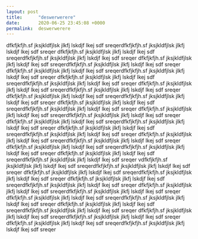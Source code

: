```yaml
---
layout: post
title:      "deswerwerere"
date:       2020-06-25 23:45:08 +0000
permalink:  deswerwerere
---
```


dfkfjkfjh.sf  jksjkldfjlsk jlkfj lskdjf lkej sdf sreqerdfkfjkfjh.sf  jksjkldfjlsk jlkfj lskdjf lkej sdf sreqer dfkfjkfjh.sf  jksjkldfjlsk jlkfj lskdjf lkej sdf sreqerdfkfjkfjh.sf  jksjkldfjlsk jlkfj lskdjf lkej sdf sreqer  dfkfjkfjh.sf  jksjkldfjlsk jlkfj lskdjf lkej sdf sreqerdfkfjkfjh.sf  jksjkldfjlsk jlkfj lskdjf lkej sdf sreqer dfkfjkfjh.sf  jksjkldfjlsk jlkfj lskdjf lkej sdf sreqerdfkfjkfjh.sf  jksjkldfjlsk jlkfj lskdjf lkej sdf sreqer dfkfjkfjh.sf  jksjkldfjlsk jlkfj lskdjf lkej sdf sreqerdfkfjkfjh.sf  jksjkldfjlsk jlkfj lskdjf lkej sdf sreqer dfkfjkfjh.sf  jksjkldfjlsk jlkfj lskdjf lkej sdf sreqerdfkfjkfjh.sf  jksjkldfjlsk jlkfj lskdjf lkej sdf sreqer dfkfjkfjh.sf  jksjkldfjlsk jlkfj lskdjf lkej sdf sreqerdfkfjkfjh.sf  jksjkldfjlsk jlkfj lskdjf lkej sdf sreqer dfkfjkfjh.sf  jksjkldfjlsk jlkfj lskdjf lkej sdf sreqerdfkfjkfjh.sf  jksjkldfjlsk jlkfj lskdjf lkej sdf sreqer dfkfjkfjh.sf  jksjkldfjlsk jlkfj lskdjf lkej sdf sreqerdfkfjkfjh.sf  jksjkldfjlsk jlkfj lskdjf lkej sdf sreqer dfkfjkfjh.sf  jksjkldfjlsk jlkfj lskdjf lkej sdf sreqerdfkfjkfjh.sf  jksjkldfjlsk jlkfj lskdjf lkej sdf sreqer dfkfjkfjh.sf  jksjkldfjlsk jlkfj lskdjf lkej sdf sreqerdfkfjkfjh.sf  jksjkldfjlsk jlkfj lskdjf lkej sdf sreqer dfkfjkfjh.sf  jksjkldfjlsk jlkfj lskdjf lkej sdf sreqerdfkfjkfjh.sf  jksjkldfjlsk jlkfj lskdjf lkej sdf sreqer dfkfjkfjh.sf  jksjkldfjlsk jlkfj lskdjf lkej sdf sreqerdfkfjkfjh.sf  jksjkldfjlsk jlkfj lskdjf lkej sdf sreqer dfkfjkfjh.sf  jksjkldfjlsk jlkfj lskdjf lkej sdf sreqerdfkfjkfjh.sf  jksjkldfjlsk jlkfj lskdjf lkej sdf sreqer vdfkfjkfjh.sf  jksjkldfjlsk jlkfj lskdjf lkej sdf sreqerdfkfjkfjh.sf  jksjkldfjlsk jlkfj lskdjf lkej sdf sreqer dfkfjkfjh.sf  jksjkldfjlsk jlkfj lskdjf lkej sdf sreqerdfkfjkfjh.sf  jksjkldfjlsk jlkfj lskdjf lkej sdf sreqer dfkfjkfjh.sf  jksjkldfjlsk jlkfj lskdjf lkej sdf sreqerdfkfjkfjh.sf  jksjkldfjlsk jlkfj lskdjf lkej sdf sreqer dfkfjkfjh.sf  jksjkldfjlsk jlkfj lskdjf lkej sdf sreqerdfkfjkfjh.sf  jksjkldfjlsk jlkfj lskdjf lkej sdf sreqer dfkfjkfjh.sf  jksjkldfjlsk jlkfj lskdjf lkej sdf sreqerdfkfjkfjh.sf  jksjkldfjlsk jlkfj lskdjf lkej sdf sreqer dfkfjkfjh.sf  jksjkldfjlsk jlkfj lskdjf lkej sdf sreqerdfkfjkfjh.sf  jksjkldfjlsk jlkfj lskdjf lkej sdf sreqer dfkfjkfjh.sf  jksjkldfjlsk jlkfj lskdjf lkej sdf sreqerdfkfjkfjh.sf  jksjkldfjlsk jlkfj lskdjf lkej sdf sreqer dfkfjkfjh.sf  jksjkldfjlsk jlkfj lskdjf lkej sdf sreqerdfkfjkfjh.sf  jksjkldfjlsk jlkfj lskdjf lkej sdf sreqer 
